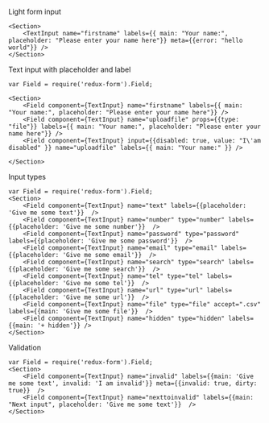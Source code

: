 Light form input

    <Section>
        <TextInput name="firstname" labels={{ main: "Your name:", placeholder: "Please enter your name here"}} meta={{error: "hello world"}} />
    </Section>


Text input with placeholder and label

    var Field = require('redux-form').Field;

    <Section>
        <Field component={TextInput} name="firstname" labels={{ main: "Your name:", placeholder: "Please enter your name here"}} />
        <Field component={TextInput} name="uploadfile" props={{type: "file"}} labels={{ main: "Your name:", placeholder: "Please enter your name here"}} />
        <Field component={TextInput} input={{disabled: true, value: "I\'am disabled" }} name="uploadfile" labels={{ main: "Your name:" }} />

    </Section>

Input types

    var Field = require('redux-form').Field;
    <Section>
        <Field component={TextInput} name="text" labels={{placeholder: 'Give me some text'}}  />
        <Field component={TextInput} name="number" type="number" labels={{placeholder: 'Give me some number'}}  />
        <Field component={TextInput} name="password" type="password" labels={{placeholder: 'Give me some password'}}  />
        <Field component={TextInput} name="email" type="email" labels={{placeholder: 'Give me some email'}}  />
        <Field component={TextInput} name="search" type="search" labels={{placeholder: 'Give me some search'}}  />
        <Field component={TextInput} name="tel" type="tel" labels={{placeholder: 'Give me some tel'}}  />
        <Field component={TextInput} name="url" type="url" labels={{placeholder: 'Give me some url'}}  />
        <Field component={TextInput} name="file" type="file" accept=".csv" labels={{main: 'Give me some file'}}  />
        <Field component={TextInput} name="hidden" type="hidden" labels={{main: '+ hidden'}} />
    </Section>


Validation

    var Field = require('redux-form').Field;
    <Section>
        <Field component={TextInput} name="invalid" labels={{main: 'Give me some text', invalid: 'I am invalid'}} meta={{invalid: true, dirty: true}}  />
        <Field component={TextInput} name="nexttoinvalid" labels={{main: "Next input", placeholder: 'Give me some text'}}  />
    </Section>
